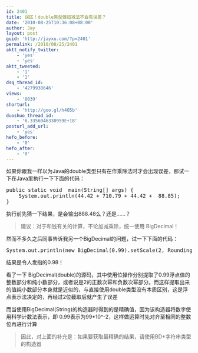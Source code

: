 ```yaml
---
id: 2401
title: 误区！double类型做加减法不会有误差？
date: '2010-08-25T10:36:08+08:00'
author: Jay
layout: post
guid: 'http://jayxu.com/?p=2401'
permalink: /2010/08/25/2401
aktt_notify_twitter:
    - 'yes'
    - 'yes'
aktt_tweeted:
    - '1'
    - '1'
dsq_thread_id:
    - '4279938646'
views:
    - '8039'
shorturl:
    - 'http://goo.gl/h4O5b'
duoshuo_thread_id:
    - '6.3356046330959E+18'
posturl_add_url:
    - 'yes'
hefo_before:
    - '0'
hefo_after:
    - '0'
---
```


<!-- wp:paragraph -->
<p>如果你跟我一样以为Java的double类型只有在作乘除法时才会出现误差，那试一下在Java里执行一下下面的代码：</p>
<!-- /wp:paragraph -->

<!-- wp:enlighter/codeblock -->
<pre class="EnlighterJSRAW" data-enlighter-language="generic" data-enlighter-theme="" data-enlighter-highlight="" data-enlighter-linenumbers="" data-enlighter-lineoffset="" data-enlighter-title="" data-enlighter-group="">public static void  main(String[] args) {
    System.out.println(44.42 + 710.79 + 44.42 +  88.85);
}</pre>
<!-- /wp:enlighter/codeblock -->

<!-- wp:paragraph -->
<p>执行前先猜一下结果，是会输出888.48么？还是……？</p>
<!-- /wp:paragraph -->

<!-- wp:quote -->
<blockquote class="wp-block-quote"><p>建议：对于和钱有关的计算，不论加减乘除，统一使用 BigDecimal！</p></blockquote>
<!-- /wp:quote -->

<!-- wp:paragraph -->
<p>然而不多久之后同事告诉我另一个BigDecimal的问题，试一下下面的代码：</p>
<!-- /wp:paragraph -->

<!-- wp:enlighter/codeblock -->
<pre class="EnlighterJSRAW" data-enlighter-language="generic" data-enlighter-theme="" data-enlighter-highlight="" data-enlighter-linenumbers="" data-enlighter-lineoffset="" data-enlighter-title="" data-enlighter-group="">System.out.println(new BigDecimal(0.99).setScale(2, RoundingMode.DOWN).toString());</pre>
<!-- /wp:enlighter/codeblock -->

<!-- wp:paragraph -->
<p>结果是令人发指的0.98！</p>
<!-- /wp:paragraph -->

<!-- wp:paragraph -->
<p>看了一下 BigDecimal(double)的源码，其中使用位操作分别提取了0.99浮点值的整数部分和纯小数部分，或者说是2的正数次幂和负数次幂部分。而这样提取出来的值纯小数部分本身就是近似的，与直接使用double类型没有本质区别，这是浮点表示法决定的，再经过2位截取后就产生了误差</p>
<!-- /wp:paragraph -->

<!-- wp:paragraph -->
<p>而当使用BigDecimal(String)的构造器时得到的是精确值，因为该构造器将数字使用科学计数法表示，即 0.99表示为99*10^-2，这样做运算时先对齐至相同的整数位再进行计算</p>
<!-- /wp:paragraph -->

<!-- wp:quote -->
<blockquote class="wp-block-quote"><p>因此，对上面的补充是：如果要获取最精确的结果，请使用BD+字符串类型的构造器</p></blockquote>
<!-- /wp:quote -->